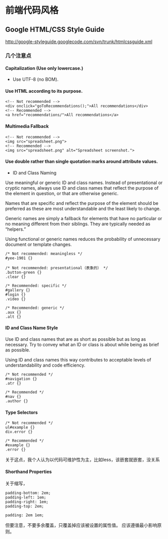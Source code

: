 # 前端代码风格

## Google HTML/CSS Style Guide

http://google-styleguide.googlecode.com/svn/trunk/htmlcssguide.xml

### 几个注意点

#### Capitalization (Use only lowercase.)

- Use UTF-8 (no BOM).

#### Use HTML according to its purpose.

```
<!-- Not recommended -->
<div onclick="goToRecommendations();">All recommendations</div>
<!-- Recommended -->
<a href="recommendations/">All recommendations</a>
```

#### Multimedia Fallback

```
<!-- Not recommended -->
<img src="spreadsheet.png">
<!-- Recommended -->
<img src="spreadsheet.png" alt="Spreadsheet screenshot.">
```

#### Use double rather than single quotation marks around attribute values.

- ID and Class Naming

Use meaningful or generic ID and class names.
Instead of presentational or cryptic names, always use ID and class names that reflect the purpose of the element in question, or that are otherwise generic.

Names that are specific and reflect the purpose of the element should be preferred as these are most understandable and the least likely to change.

Generic names are simply a fallback for elements that have no particular or no meaning different from their siblings. They are typically needed as “helpers.”

Using functional or generic names reduces the probability of unnecessary document or template changes.

```
/* Not recommended: meaningless */
#yee-1901 {}

/* Not recommended: presentational（表象的） */ 
.button-green {}
.clear {}

/* Recommended: specific */
#gallery {}
#login {}
.video {}

/* Recommended: generic */
.aux {}
.alt {}
```

#### ID and Class Name Style

Use ID and class names that are as short as possible but as long as necessary.
Try to convey what an ID or class is about while being as brief as possible.

Using ID and class names this way contributes to acceptable levels of understandability and code efficiency.

```
/* Not recommended */
#navigation {}
.atr {}

/* Recommended */
#nav {}
.author {}
```

#### Type Selectors

```
/* Not recommended */
ul#example {}
div.error {}

/* Recommended */
#example {}
.error {}
```

关于这点，我个人认为以代码可维护性为主，比如less，该嵌套就嵌套，没关系

#### Shorthand Properties

关于缩写，

```
padding-bottom: 2em;
padding-left: 1em;
padding-right: 1em;
padding-top: 2em;
```

```
padding: 2em 1em;
```

但要注意，不要多余覆盖，只覆盖掉应该被设置的属性值。
应该遵循最小影响原则。

